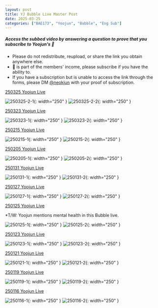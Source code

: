 ```yaml
---
layout: post
title: YJ Bubble Live Master Post
date: 2025-03-25
categories: ["BAE173", "Yoojun", "Bubble", "Eng Sub"]
---
```


##### Access the subbed video by answering a question to prove that you subscribe to Yoojun's 🫧

- Please do not redistribute, reupload, or share the link you obtain anywhere else.
- 🫧 is part of the members' income, please subscribe if you have the ability to.
- If you have a subscription but is unable to access the link through the forms, please DM [@neokjun](https://x.com/neokjun) with your proof of subscription.

[250325 Yoojun Live](https://docs.google.com/forms/d/e/1FAIpQLSciGF8oZUKRl-dnHMmkrxiuY2nthyVOk9JwdUauaek82rNm7w/viewform?usp=dialog)

![250325-2-1](/assets/img/250325-2-1.png){: width="250" } 
![250325-2-2](/assets/img/250325-2-2.png){: width="250" } 

[250323 Yoojun Live](https://docs.google.com/forms/d/e/1FAIpQLSfI8hUsh1dLKxwWfHy_K0wORCm0YC5Q5LAVwn1l7xWqUotfdA/viewform?usp=sharing)

![250323-1](/assets/img/250323-1.png){: width="250" } 
![250323-2](/assets/img/250323-2.png){: width="250" } 

[250215 Yoojun Live](https://drive.google.com/file/d/1s9mxaGo2TC1kTly12nRfkCaw0nUBJQkJ/view?usp=sharing)

![250215-1](/assets/img/250215-1.png){: width="250" } 
![250215-2](/assets/img/250215-2.png){: width="250" } 

[250205 Yoojun Live](https://docs.google.com/forms/d/e/1FAIpQLSfDMi5xtvZvCMpMFmBhnHXIA_dXAnA70fnzuzzXaj-KykFgDQ/viewform?usp=dialog)

![250205-1](/assets/img/250205-1.png){: width="250" } 
![250205-2](/assets/img/250205-2.png){: width="250" } 

[250131 Yoojun Live](https://docs.google.com/forms/d/e/1FAIpQLSf0fll4iAUsU54xkYETbAup_TTcq3FPWADTRH9st1JxJDI2Ww/viewform?usp=dialog)

![250131-1](/assets/img/250131-1.gif){: width="250" } 
![250131-2](/assets/img/250131-2.png){: width="250" } 

[250127 Yoojun Live](https://docs.google.com/forms/d/e/1FAIpQLSde8qcGi33fXq04rYk6D1KDe5Os-oXrgTrst02pcgyIXSuKCg/viewform?usp=dialog)

![250127-1](/assets/img/250127-1.png){: width="250" } 
![250127-2](/assets/img/250127-2.png){: width="250" } 

[250125 Yoojun Live](https://docs.google.com/forms/d/e/1FAIpQLSeRgYf-wkfWY1sswk91e1Tyq6_rkOTXqh7QWlHBmenGNJkpTA/viewform?usp=dialog)

*T/W: Yoojun mentions mental health in this Bubble live.

![250125-1](/assets/img/250125-1.png){: width="250" } 
![250125-2](/assets/img/250125-2.png){: width="250" } 

[250123 Yoojun Live](https://docs.google.com/forms/d/e/1FAIpQLSdtzur0Ugy_5JRvUxr2qBZJPhgEmjfBXKp6aHRVEEocMSRD6A/viewform?usp=dialog)

![250123-1](/assets/img/250123-1.png){: width="250" } 
![250123-2](/assets/img/250123-2.gif){: width="250" } 

[250121 Yoojun Live](https://docs.google.com/forms/d/e/1FAIpQLSfMz1c-2OPEou1hLmAGiViipG1UhVsFj_gaphgxWvoJzpufsA/viewform?usp=sharing)

![250121-1](/assets/img/250121-1.png){: width="250" } 
![250121-2](/assets/img/250121-2.png){: width="250" } 

[250119 Yoojun Live](https://docs.google.com/forms/d/e/1FAIpQLScROUSbVfxX1_T2NhKYCr9Mzc0EYkCqDL1JMeP8cN7gdoUHvg/viewform?usp=sharing)

![250119-1](/assets/img/250119-1.png){: width="250" } 
![250119-2](/assets/img/250119-2.png){: width="250" } 

[250116 Yoojun Live](https://docs.google.com/forms/d/e/1FAIpQLSexSUJKHHJGRcHX00qe38ElKAnDJRORR0_2ojGqwn_yz0sC1g/viewform?usp=sharing)

![250116-1](/assets/img/250116-1.jpeg){: width="250" } 
![250116-2](/assets/img/250116-2.jpeg){: width="250" } 
